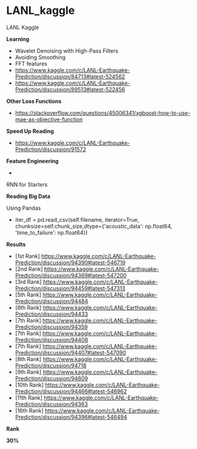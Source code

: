 # LANL_kaggle
LANL Kaggle

**Learning**

-  Wavelet Denoising with High-Pass Filters
-  Avoiding Smoothing
-  FFT features
-  https://www.kaggle.com/c/LANL-Earthquake-Prediction/discussion/84713#latest-524562
-  https://www.kaggle.com/c/LANL-Earthquake-Prediction/discussion/89513#latest-522456


**Other Loss Functions**

- https://stackoverflow.com/questions/45006341/xgboost-how-to-use-mae-as-objective-function

**Speed Up Reading**

- https://www.kaggle.com/c/LANL-Earthquake-Prediction/discussion/91572

**Feature Engineering**

- 

RNN for Starters



**Reading Big Data**

Using Pandas
- iter_df = pd.read_csv(self.filename, iterator=True, chunksize=self.chunk_size,dtype={'acoustic_data': np.float64,   'time_to_failure': np.float64})

**Results**


- [1st Rank] https://www.kaggle.com/c/LANL-Earthquake-Prediction/discussion/94390#latest-546719
- [2nd Rank] https://www.kaggle.com/c/LANL-Earthquake-Prediction/discussion/94369#latest-547200
- [3rd Rank] https://www.kaggle.com/c/LANL-Earthquake-Prediction/discussion/94459#latest-547313
- [5th Rank] https://www.kaggle.com/c/LANL-Earthquake-Prediction/discussion/94484
- [6th Rank] https://www.kaggle.com/c/LANL-Earthquake-Prediction/discussion/94433
- [7th Rank] https://www.kaggle.com/c/LANL-Earthquake-Prediction/discussion/94359
- [7th Rank] https://www.kaggle.com/c/LANL-Earthquake-Prediction/discussion/94408
- [7th Rank] https://www.kaggle.com/c/LANL-Earthquake-Prediction/discussion/94407#latest-547090
- [8th Rank] https://www.kaggle.com/c/LANL-Earthquake-Prediction/discussion/94718
- [9th Rank] https://www.kaggle.com/c/LANL-Earthquake-Prediction/discussion/94609
- [10th Rank] https://www.kaggle.com/c/LANL-Earthquake-Prediction/discussion/94466#latest-546962
- [11th Rank] https://www.kaggle.com/c/LANL-Earthquake-Prediction/discussion/94363
- [16th Rank] https://www.kaggle.com/c/LANL-Earthquake-Prediction/discussion/94396#latest-546494

**Rank**

**30%**

